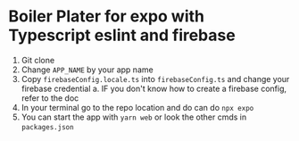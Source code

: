 # Boiler Plater for expo with Typescript eslint and firebase

1. Git clone
2. Change `APP_NAME` by your app name
3. Copy `firebaseConfig.locale.ts` into `firebaseConfig.ts` and change your firebase credential
   a. IF you don't know how to create a firebase config, refer to the doc 
4. In your terminal go to the repo location and do can do `npx expo`
5. You can start the app with `yarn web` or look the other cmds in `packages.json`